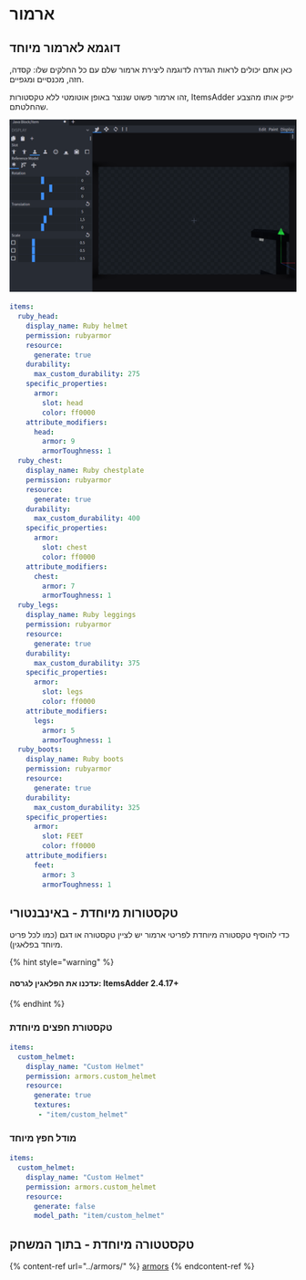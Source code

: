 # ארמור

## דוגמא לארמור מיוחד

כאן אתם יכולים לראות הגדרה לדוגמה ליצירת ארמור שלם עם כל החלקים שלו: קסדה, חזה, מכנסיים ומגפיים.

זהו ארמור פשוט שנוצר באופן אוטומטי ללא טקסטורות, ItemsAdder יפיק אותו מהצבע שהחלטתם.

![](<../../../.gitbook/assets/image (131).png>)



```yaml
items:
  ruby_head:
    display_name: Ruby helmet
    permission: rubyarmor
    resource:
      generate: true
    durability:
      max_custom_durability: 275
    specific_properties:
      armor:
        slot: head
        color: ff0000
    attribute_modifiers:
      head:
        armor: 9
        armorToughness: 1
  ruby_chest:
    display_name: Ruby chestplate
    permission: rubyarmor
    resource:
      generate: true
    durability:
      max_custom_durability: 400
    specific_properties:
      armor:
        slot: chest
        color: ff0000
    attribute_modifiers:
      chest:
        armor: 7
        armorToughness: 1
  ruby_legs:
    display_name: Ruby leggings
    permission: rubyarmor
    resource:
      generate: true
    durability:
      max_custom_durability: 375
    specific_properties:
      armor:
        slot: legs
        color: ff0000
    attribute_modifiers:
      legs:
        armor: 5
        armorToughness: 1
  ruby_boots:
    display_name: Ruby boots
    permission: rubyarmor
    resource:
      generate: true
    durability:
      max_custom_durability: 325
    specific_properties:
      armor:
        slot: FEET
        color: ff0000
    attribute_modifiers:
      feet:
        armor: 3
        armorToughness: 1
```

## טקסטורות מיוחדת - באינבנטורי

כדי להוסיף טקסטורה מיוחדת לפריטי ארמור יש לציין טקסטורה או דגם (כמו לכל פריט מיוחד בפלאגין).

{% hint style="warning" %}
#### עדכנו את הפלאגין לגרסה: ItemsAdder 2.4.17+
{% endhint %}

### טקסטורת חפצים מיוחדת

```yaml
items:
  custom_helmet:
    display_name: "Custom Helmet"
    permission: armors.custom_helmet
    resource:
      generate: true
      textures:
       - "item/custom_helmet"
```

### מודל חפץ מיוחד

```yaml
items:
  custom_helmet:
    display_name: "Custom Helmet"
    permission: armors.custom_helmet
    resource:
      generate: false
      model_path: "item/custom_helmet"
```

## טקסטטורה מיוחדת - בתוך המשחק

{% content-ref url="../armors/" %}
[armors](../armors/)
{% endcontent-ref %}

